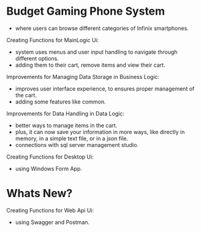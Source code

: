 # Budget Gaming Phone System
 - where users can browse different categories of Infinix smartphones.

Creating Functions for MainLogic Ui:
- system uses menus and user input handling to navigate through different options.
- adding them to their cart, remove items and view their cart.

Improvements for Managing Data Storage in Business Logic:
 - improves user interface experience, to ensures proper management of the cart.
 - adding some features like common.

Improvements for Data Handling in Data Logic:
 - better ways to manage items in the cart.
 - plus, it can now save your information in more ways, like directly in memory, in a simple text file, or in a json file.
 - connections with sql server management studio.

Creating Functions for Desktop Ui:
- using Windows Form App.

# Whats New?

Creating Functions for Web Api Ui:
- using Swagger and Postman.
